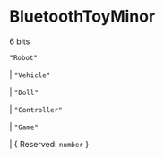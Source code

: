 # **BluetoothToyMinor**

6 bits

`"Robot"`

| `"Vehicle"`

| `"Doll"`

| `"Controller"`

| `"Game"`

| { Reserved: `number` }
